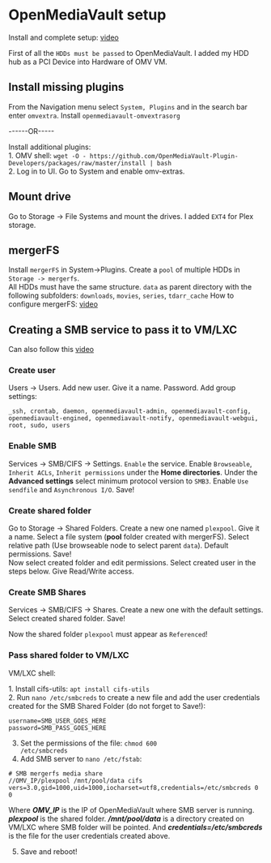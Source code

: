 # OpenMediaVault setup
<p align="left">
  Install and complete setup:  <a href="https://youtu.be/z5CqnmuqyHk?t=234">video</a>
</p>
<p align="left">
  First of all the <code>HDDs must be passed</code> to OpenMediaVault. I added my HDD hub as a PCI Device into Hardware of OMV VM.
</p>

## Install missing plugins
<p align="left">
  From the Navigation menu select <code>System, Plugins</code> and in the search bar enter <code>omvextra</code>. Install <code>openmediavault-omvextrasorg</code>
</p>
<p align="left">
  ------OR-----
</p>
<p align="left">
   Install additional plugins: </br>
  1. OMV shell: <code>wget -O - https://github.com/OpenMediaVault-Plugin-Developers/packages/raw/master/install | bash</code> </br>
  2. Log in to UI. Go to System and enable omv-extras.
</p>

## Mount drive
<p align="left">
  Go to Storage -> File Systems and mount the drives. I added <code>EXT4</code> for Plex storage.
</p>

## mergerFS
<p align="left">
  Install <code>mergerFS</code> in System->Plugins. Create a <code>pool</code> of multiple HDDs in <code>Storage -> mergerfs</code>. </br>
  All HDDs must have the same structure. <code>data</code> as parent directory with the following subfolders: <code>downloads</code>, <code>movies</code>, <code>series</code>, <code>tdarr_cache</code>
  How to configure mergerFS: <a href="https://youtu.be/Y3yF1Rsu7ow?t=1118">video</a>
</p>

## Creating a SMB service to pass it to VM/LXC
<p align="left">
  Can also follow this <a href="https://youtu.be/oOvb5w5q-Uk?t=75">video</a>
</p>

### Create user
<p align="left">
 Users -> Users. Add new user. Give it a name. Password. Add group settings:

    _ssh, crontab, daemon, openmediavault-admin, openmediavault-config, openmediavault-engined, openmediavault-notify, openmediavault-webgui, root, sudo, users
</p>

### Enable SMB
<p align="left">
  Services -> SMB/CIFS -> Settings. <code>Enable</code> the service. Enable <code>Browseable</code>, <code>Inherit ACLs</code>, <code>Inherit permissions</code> under the <b>Home directories</b>. Under the <b>Advanced settings</b> select minimum protocol version to <code>SMB3</code>. Enable <code>Use sendfile</code> and <code>Asynchronous I/O</code>. Save!
</p>

### Create shared folder
<p align="left">
  Go to Storage -> Shared Folders. Create a new one named <code>plexpool</code>. Give it a name. Select a file system (<b>pool</b> folder created with mergerFS). Select relative path (Use browseable node to select parent <code>data</code>). Default permissions. Save!</br>
  Now select created folder and edit permissions. Select created user in the steps below. Give Read/Write access.
</p>

### Create SMB Shares
<p align="left">
  Services -> SMB/CIFS -> Shares. Create a new one with the default settings. Select created shared folder. Save!
</p>
<p align="left">
  Now the shared folder <code>plexpool</code> must appear as <code>Referenced</code>!
</p>

### Pass shared folder to VM/LXC
VM/LXC shell: </br>
<p align="left">
  1. Install cifs-utils: <code>apt install cifs-utils</code> </br>
  2. Run <code>nano /etc/smbcreds</code> to create a new file and add the user credentials created for the SMB Shared Folder (do not forget to Save!):

    username=SMB_USER_GOES_HERE
    password=SMB_PASS_GOES_HERE

  3. Set the permissions of the file: <code>chmod 600 /etc/smbcreds</code>
  4. Add SMB server to <code>nano /etc/fstab</code>:

    # SMB mergerfs media share
    //OMV_IP/plexpool /mnt/pool/data cifs vers=3.0,gid=1000,uid=1000,iocharset=utf8,credentials=/etc/smbcreds 0 0

  Where <b><i>OMV_IP</i></b> is the IP of OpenMediaVault where SMB server is running. <b><i>plexpool</i></b> is the shared folder. <b><i>/mnt/pool/data</i></b> is a directory created on VM/LXC where SMB folder will be pointed. And <b><i>credentials=/etc/smbcreds</i></b> is the file for the user credentials created above.
  
  5. Save and reboot!
</p>
